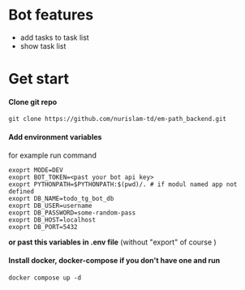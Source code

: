 # Bot features

- add tasks to task list
- show task list

# Get start

#### Clone git repo

```shell
git clone https://github.com/nurislam-td/em-path_backend.git
```

#### Add environment variables

for example run command

```shell
exoprt MODE=DEV
exoprt BOT_TOKEN=<past your bot api key>
exoprt PYTHONPATH=$PYTHONPATH:$(pwd)/. # if modul named app not defined
exoprt DB_NAME=todo_tg_bot_db
exoprt DB_USER=username
exoprt DB_PASSWORD=some-random-pass
exoprt DB_HOST=localhost
exoprt DB_PORT=5432
```

**or past this variables in .env file** (without "export" of course )

#### Install docker, docker-compose if you don't have one and run

```shell
docker compose up -d
```
